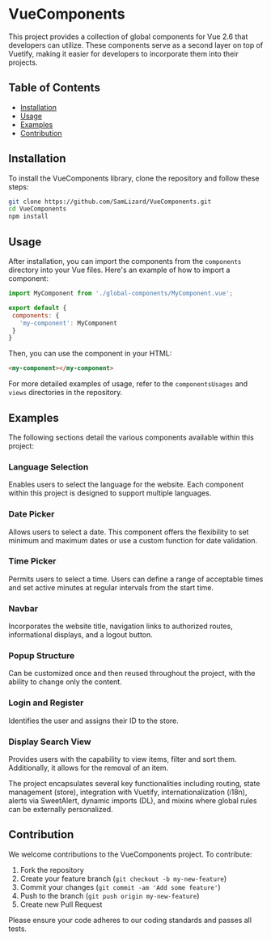 # VueComponents

This project provides a collection of global components for Vue 2.6 that developers can utilize. These components serve as a second layer on top of Vuetify, making it easier for developers to incorporate them into their projects.

## Table of Contents
- [Installation](#installation)
- [Usage](#usage)
- [Examples](#examples)
- [Contribution](#contribution)

## Installation
To install the VueComponents library, clone the repository and follow these steps:

```bash
git clone https://github.com/SamLizard/VueComponents.git
cd VueComponents
npm install
```

## Usage
After installation, you can import the components from the `components` directory into your Vue files. Here's an example of how to import a component:

```javascript
import MyComponent from './global-components/MyComponent.vue';

export default {
 components: {
   'my-component': MyComponent
 }
}
```

Then, you can use the component in your HTML:

```html
<my-component></my-component>
```

For more detailed examples of usage, refer to the `componentsUsages` and `views` directories in the repository.

## Examples

The following sections detail the various components available within this project:

### Language Selection
Enables users to select the language for the website. Each component within this project is designed to support multiple languages.

### Date Picker
Allows users to select a date. This component offers the flexibility to set minimum and maximum dates or use a custom function for date validation.

### Time Picker
Permits users to select a time. Users can define a range of acceptable times and set active minutes at regular intervals from the start time.

### Navbar
Incorporates the website title, navigation links to authorized routes, informational displays, and a logout button.

### Popup Structure
Can be customized once and then reused throughout the project, with the ability to change only the content.

### Login and Register
Identifies the user and assigns their ID to the store.

### Display Search View
Provides users with the capability to view items, filter and sort them. Additionally, it allows for the removal of an item.

The project encapsulates several key functionalities including routing, state management (store), integration with Vuetify, internationalization (i18n), alerts via SweetAlert, dynamic imports (DL), and mixins where global rules can be externally personalized.

## Contribution
We welcome contributions to the VueComponents project. To contribute:

1. Fork the repository
2. Create your feature branch (`git checkout -b my-new-feature`)
3. Commit your changes (`git commit -am 'Add some feature'`)
4. Push to the branch (`git push origin my-new-feature`)
5. Create new Pull Request

Please ensure your code adheres to our coding standards and passes all tests.
